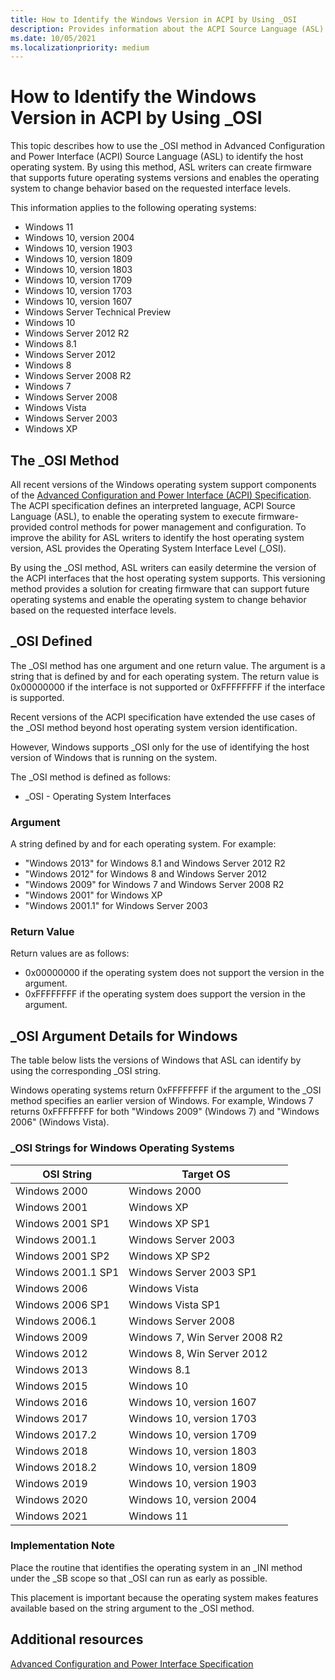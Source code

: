 ```yaml
---
title: How to Identify the Windows Version in ACPI by Using _OSI
description: Provides information about the ACPI Source Language (ASL) Operating System Interface Level (_OSI) method used to identify the host operating system.
ms.date: 10/05/2021
ms.localizationpriority: medium
---
```


# How to Identify the Windows Version in ACPI by Using _OSI

This topic describes how to use the _OSI method in Advanced Configuration and Power Interface (ACPI) Source Language (ASL) to identify the host operating system. By using this method, ASL writers can create firmware that supports future operating systems versions and enables the operating system to change behavior based on the requested interface levels.

This information applies to the following operating systems:

- Windows 11
- Windows 10, version 2004
- Windows 10, version 1903
- Windows 10, version 1809
- Windows 10, version 1803
- Windows 10, version 1709
- Windows 10, version 1703
- Windows 10, version 1607
- Windows Server Technical Preview
- Windows 10
- Windows Server 2012 R2
- Windows 8.1
- Windows Server 2012
- Windows 8
- Windows Server 2008 R2
- Windows 7
- Windows Server 2008
- Windows Vista
- Windows Server 2003
- Windows XP

## The _OSI Method

All recent versions of the Windows operating system support components of the [Advanced Configuration and Power Interface (ACPI) Specification](https://uefi.org/specifications). The ACPI specification defines an interpreted language, ACPI Source Language (ASL), to enable the operating system to execute firmware-provided control methods for power management and configuration. To improve the ability for ASL writers to identify the host operating system version, ASL provides the Operating System Interface Level (_OSI).

By using the _OSI method, ASL writers can easily determine the version of the ACPI interfaces that the host operating system supports. This versioning method provides a solution for creating firmware that can support future operating systems and enable the operating system to change behavior based on the requested interface levels.

## _OSI Defined

The _OSI method has one argument and one return value. The argument is a string that is defined by and for each operating system. The return value is 0x00000000 if the interface is not supported or 0xFFFFFFFF if the interface is supported.

Recent versions of the ACPI specification have extended the use cases of the _OSI method beyond host operating system version identification.

However, Windows supports _OSI only for the use of identifying the host version of Windows that is running on the system.

The _OSI method is defined as follows:

- _OSI - Operating System Interfaces

### Argument

A string defined by and for each operating system. For example:

- "Windows 2013" for Windows 8.1 and Windows Server 2012 R2
- "Windows 2012" for Windows 8 and Windows Server 2012
- "Windows 2009" for Windows 7 and Windows Server 2008 R2
- "Windows 2001" for Windows XP
- "Windows 2001.1" for Windows Server 2003

### Return Value

Return values are as follows:

- 0x00000000 if the operating system does not support the version in the argument.
- 0xFFFFFFFF if the operating system does support the version in the argument.

## _OSI Argument Details for Windows

The table below lists the versions of Windows that ASL can identify by using the corresponding _OSI string.

Windows operating systems return 0xFFFFFFFF if the argument to the _OSI method specifies an earlier version of Windows. For example, Windows 7 returns 0xFFFFFFFF for both "Windows 2009" (Windows 7) and "Windows 2006" (Windows Vista).

### _OSI Strings for Windows Operating Systems

| OSI String | Target OS |
|--|--|
| Windows 2000 | Windows 2000 |
| Windows 2001 | Windows XP |
| Windows 2001 SP1 | Windows XP SP1 |
| Windows 2001.1 | Windows Server 2003 |
| Windows 2001 SP2 | Windows XP SP2 |
| Windows 2001.1 SP1 | Windows Server 2003 SP1 |
| Windows 2006 | Windows Vista |
| Windows 2006 SP1 | Windows Vista SP1 |
| Windows 2006.1 | Windows Server 2008 |
| Windows 2009 | Windows 7, Win Server 2008 R2 |
| Windows 2012 | Windows 8, Win Server 2012 |
| Windows 2013 | Windows 8.1 |
| Windows 2015 | Windows 10 |
| Windows 2016 | Windows 10, version 1607 |
| Windows 2017 | Windows 10, version 1703 |
| Windows 2017.2 | Windows 10, version 1709 |
| Windows 2018 | Windows 10, version 1803 |
| Windows 2018.2 | Windows 10, version 1809 |
| Windows 2019 | Windows 10, version 1903 |
| Windows 2020 | Windows 10, version 2004 |
| Windows 2021 | Windows 11 |

### Implementation Note

Place the routine that identifies the operating system in an \_INI method under the \_SB scope so that _OSI can run as early as possible.

This placement is important because the operating system makes features available based on the string argument to the _OSI method.

## Additional resources

[Advanced Configuration and Power Interface Specification](https://uefi.org/specifications)
